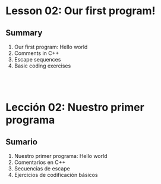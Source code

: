# Lesson 02: Our first program!
## Summary
1. Our first program: Hello world
1. Comments in C++
1. Escape sequences
1. Basic coding exercises

<br>
<br>

# Lección 02: Nuestro primer programa 
## Sumario
1. Nuestro primer programa: Hello world
1. Comentarios en C++
1. Secuencias de escape
1. Ejercicios de codificación básicos 